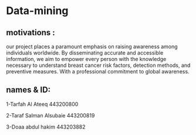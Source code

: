 # Data-mining
## motivations :
our project places a paramount emphasis on raising awareness among individuals worldwide. By disseminating accurate and accessible information, we aim to empower every person with the knowledge necessary to understand breast cancer risk factors, detection methods, and preventive measures. With a professional commitment to global awareness.

## names & ID: 
1-Tarfah Al Ateeq 443200800

2-Taraf Salman Alsubaie 443200819

3-Doaa abdul hakim  443203882

